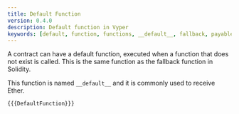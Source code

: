 ```yaml
---
title: Default Function
version: 0.4.0
description: Default function in Vyper
keywords: [default, function, functions, __default__, fallback, payable]
---
```


A contract can have a default function, executed when a function that does not exist is called. This is the same function as the fallback function in Solidity.

This function is named `__default__` and it is commonly used to receive Ether.

```vyper
{{{DefaultFunction}}}
```
